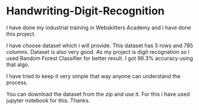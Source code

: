 # Handwriting-Digit-Recognition
I have done my industrial training in Webskitters Academy and i have done this project.

I have choose dataset which i will provide.
This dataset has 5 rows and 785 columns.
Dataset is also very good.
As my project is digit recognation so i used Random Forest Classifier for better result.
I got 96.3% accuracy using that algo.

I have tried to keep it very simple that way anyone can understand the process.

You can download the dataset from the zip and use it. For this i have used jupyter notebook for this. 
Thanks.
